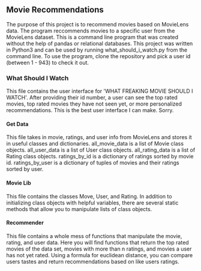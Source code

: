 ## Movie Recommendations

The purpose of this project is to recommend movies based on MovieLens data. The program reccommends movies to a specific user from the MovieLens dataset. This is a command line program that was created without the help of pandas or relational databases. This project was written in Python3 and can be used by running what_should_i_watch.py from the command line. To use the program, clone the repository and pick a user id (between 1 - 943) to check it out.

### What Should I Watch
This file contains the user interface for 'WHAT FREAKING MOVIE SHOULD I WATCH'. After providing their id number, a user can see the top rated movies, top rated movies they have not seen yet, or more personalized recommendations. This is the best user interface I can make. Sorry.

#### Get Data
This file takes in movie, ratings, and user info from MovieLens and stores it in useful classes and dictionaries.
all_movie_data is a list of Movie class objects.
all_user_data is a list of User class objects.
all_rating_data is a list of Rating class objects.
ratings_by_id is a dictionary of ratings sorted by movie id.
ratings_by_user is a dictionary of tuples of movies and their ratings sorted by user.

#### Movie Lib
This file contains the classes Move, User, and Rating. In addition to initializing class objects with helpful variables, there are several static methods that allow you to manipulate lists of class objects.

#### Recommender
This file contains a whole mess of functions that manipulate the movie, rating, and user data. Here you will find functions that return the top rated movies of the data set, movies with more than n ratings, and movies a user has not yet rated. Using a formula for euclidean distance, you can compare users tastes and return recommendations based on like users ratings.
